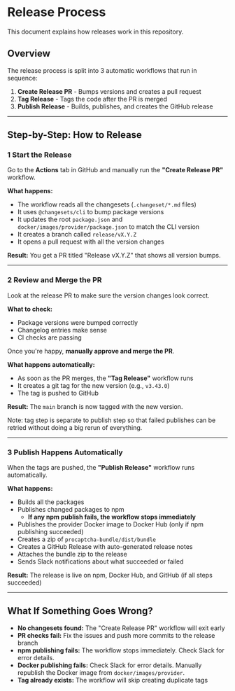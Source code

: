# Release Process

This document explains how releases work in this repository.

## Overview

The release process is split into 3 automatic workflows that run in sequence:

1. **Create Release PR** - Bumps versions and creates a pull request
2. **Tag Release** - Tags the code after the PR is merged
3. **Publish Release** - Builds, publishes, and creates the GitHub release

---

## Step-by-Step: How to Release

### 1 Start the Release

Go to the **Actions** tab in GitHub and manually run the **"Create Release PR"** workflow.

**What happens:**
- The workflow reads all the changesets (`.changeset/*.md` files)
- It uses `@changesets/cli` to bump package versions
- It updates the root `package.json` and `docker/images/provider/package.json` to match the CLI version
- It creates a branch called `release/vX.Y.Z`
- It opens a pull request with all the version changes

**Result:** You get a PR titled "Release vX.Y.Z" that shows all version bumps.

---

### 2️ Review and Merge the PR

Look at the release PR to make sure the version changes look correct.

**What to check:**
- Package versions were bumped correctly
- Changelog entries make sense
- CI checks are passing

Once you're happy, **manually approve and merge the PR**.

**What happens automatically:**
- As soon as the PR merges, the **"Tag Release"** workflow runs
- It creates a git tag for the new version (e.g., `v3.43.0`)
- The tag is pushed to GitHub

**Result:** The `main` branch is now tagged with the new version.

Note: tag step is separate to publish step so that failed publishes can be retried without doing a big rerun of everything.

---

### 3️ Publish Happens Automatically

When the tags are pushed, the **"Publish Release"** workflow runs automatically.

**What happens:**
- Builds all the packages
- Publishes changed packages to npm
  - **If any npm publish fails, the workflow stops immediately**
- Publishes the provider Docker image to Docker Hub (only if npm publishing succeeded)
- Creates a zip of `procaptcha-bundle/dist/bundle` 
- Creates a GitHub Release with auto-generated release notes
- Attaches the bundle zip to the release
- Sends Slack notifications about what succeeded or failed

**Result:** The release is live on npm, Docker Hub, and GitHub (if all steps succeeded)

---

## What If Something Goes Wrong?

- **No changesets found:** The "Create Release PR" workflow will exit early
- **PR checks fail:** Fix the issues and push more commits to the release branch
- **npm publishing fails:** The workflow stops immediately. Check Slack for error details.
- **Docker publishing fails:** Check Slack for error details. Manually republish the Docker image from `docker/images/provider`.
- **Tag already exists:** The workflow will skip creating duplicate tags
